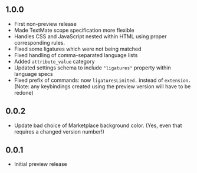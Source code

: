 ## 1.0.0

* First non-preview release
* Made TextMate scope specification more flexible
* Handles CSS and JavaScript nested within HTML using proper corresponding rules.
* Fixed some ligatures which were not being matched
* Fixed handling of comma-separated language lists
* Added `attribute_value` category
* Updated settings schema to include `"ligatures"` property within language specs
* Fixed prefix of commands: now `ligaturesLimited.` instead of `extension.` (Note: any keybindings created using the preview version will have to be redone)

## 0.0.2

* Update bad choice of Marketplace background color. (Yes, even that requires a changed version number!)

## 0.0.1

* Initial preview release
